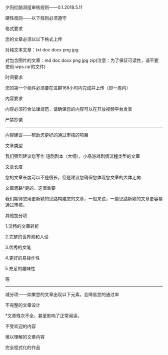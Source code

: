 夕阳红脑洞组审核规则——0.1.2018.5.11

硬性规则——以下规则必须遵守

格式要求

您的文章必须以以下格式上传

对纯文本文章：txt doc docx png jpg

对包含图片的文章：md doc docx png jpg zip(注意：为了保证可读性，请不要使用.wps.rar的文件)

时间要求

您的第一个稿件必须要在进群168小时内完成并上传（即一周内）

内容要求

内容必须符合法律规范，请确保您的内容可以在开放视频平台发表

严禁抄袭

---

内容建议——帮助您更好的通过审核的项目

文章类型

我们强烈建议您写作 短剧剧本（大纲），小品游戏剧情流程类型的文章

文章长度

您的文章长度可以不是很长，但是建议您确保您体现您文章的大体走向

文章思路*是的，这很重要

我们期待您用更新颖的思路构建您的文章，一般来说，一篇思路新颖的文章更容易通过审核。

其他加分项

1.流畅的文章转折

2.完整的世界观和人设

3.优秀的文笔

4.更好的易操作性

5.充足的趣味性

等

---

减分项——如果您的文章出现以下元素，会降低您的通过率

不完整的文章设计

*文章残次不全，甚至影响了正常阅读。

不受欢迎的内容

难以理解的文章内容

完全程式化的作品

 
